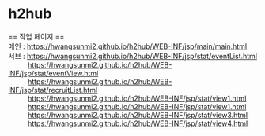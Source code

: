 # h2hub
== 작업 페이지 ==<br/>
메인 :  https://hwangsunmi2.github.io/h2hub/WEB-INF/jsp/main/main.html<br/>
서브 :  https://hwangsunmi2.github.io/h2hub/WEB-INF/jsp/stat/eventList.html<br/>
&nbsp;&nbsp;&nbsp;&nbsp;&nbsp;&nbsp;&nbsp;&nbsp;&nbsp;&nbsp;https://hwangsunmi2.github.io/h2hub/WEB-INF/jsp/stat/eventView.html<br/>
&nbsp;&nbsp;&nbsp;&nbsp;&nbsp;&nbsp;&nbsp;&nbsp;&nbsp;&nbsp;https://hwangsunmi2.github.io/h2hub/WEB-INF/jsp/stat/recruitList.html<br/>
&nbsp;&nbsp;&nbsp;&nbsp;&nbsp;&nbsp;&nbsp;&nbsp;&nbsp;&nbsp;https://hwangsunmi2.github.io/h2hub/WEB-INF/jsp/stat/view1.html<br/>
&nbsp;&nbsp;&nbsp;&nbsp;&nbsp;&nbsp;&nbsp;&nbsp;&nbsp;&nbsp;https://hwangsunmi2.github.io/h2hub/WEB-INF/jsp/stat/view1.html<br/>
&nbsp;&nbsp;&nbsp;&nbsp;&nbsp;&nbsp;&nbsp;&nbsp;&nbsp;&nbsp;https://hwangsunmi2.github.io/h2hub/WEB-INF/jsp/stat/view3.html<br/>
&nbsp;&nbsp;&nbsp;&nbsp;&nbsp;&nbsp;&nbsp;&nbsp;&nbsp;&nbsp;https://hwangsunmi2.github.io/h2hub/WEB-INF/jsp/stat/view4.html
